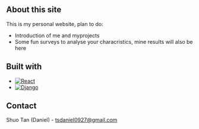 ## About this site
This is my personal website, plan to do:
* Introduction of me and myprojects
* Some fun surveys to analyse your characristics, mine results will also be here

## Built with
* [![React][React.js]][React-url]
* [![Django][Django.py]][Django-url]

## Contact
Shuo Tan (Daniel) - tsdaniel0927@gmail.com



<!-- MARKDOWN LINKS & IMAGES -->
[Django.py]:https://img.shields.io/badge/-Django-092E20.svg?style=for-the-badge&logo=django&style=flat
[Django-url]: https://www.djangoproject.com/

[React.js]: https://img.shields.io/badge/-React-61DAFB.svg?style=for-the-badge&logo=react&logoColor=61DAFB
[React-url]: https://reactjs.org/